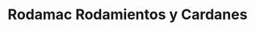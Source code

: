---
title: "Rodamac Rodamientos y Cardanes"
url: /temuco/rodamac-rodamientos-y-cardanes/
shop: Autoteile
---